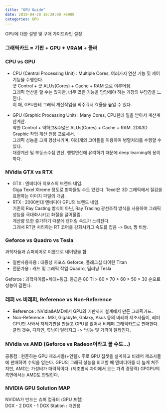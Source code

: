 ```yaml
---
title: "GPU Guide"
date: 2019-04-28 16:34:00 +0900
categories: GPU
---
```


GPU에 대한 설명 및 구매 가이드라인 설정

### 그래픽카드 = 기판 + GPU + VRAM + 쿨러

### CPU vs GPU
- CPU (Central Processing Unit) : Multiple Cores, 여러가지 연산 기능 및 제어 기능을 수행한다.        
굿 Control + 굿 ALUs(Cores) + Cache + RAM 으로 이루어짐.    
그래픽 연산을 할 수는 있지만, 너무 많은 기능을 담당해야 하는 가장의 부담감을 느낀다.   
이 때, GPU한테 그래픽 계산작업을 외주줘서 효율을 높일 수 있다.

- GPU (Graphic Processing Unit) : Many Cores, CPU한테 일을 받아서 계산계산계산.    
약한 Control + 약하고&수많은 ALUs(Cores) + Cache + RAM. 2D&3D Graphic 작업 계산 전용 프로세서.    
그래픽 성능을 크게 향상시키며, 여러개의 코어들을 이용하여 병렬처리를 수행할 수 있다.   
대량계산 및 부동소수점 연산, 행렬연산에 유리하기 때문에 deep learning에 용이하다.


### NVidia GTX vs RTX
- GTX : 엔비디아 지포스의 브랜드 네임.     
Giga Texel Xtreme 정도로 받아들일 수도 있겠다. Texel은 3D 그래픽에서 질감을 표현하는 이미지 파일의 개념.
- RTX : 2000번대 엔비디아 GPU의 브랜드 네임.    
기존의 Ray Casting 방식이 아닌, Ray Tracing 광선추적 방식을 사용하여 그래픽 성능을 극대화시키고 화질을 끌어올림.    
계산량 또한 증가하기 때문에 렌더링 속도가 느려진다.   
그래서 RT만 처리하는 RT 코어를 강화시키고 속도를 잡음 -> But, 짱 비쌈.


### Geforce vs Quadro vs Tesla
과학자들과 슈퍼히어로 이름으로 네이밍을 함.
- 일반사용자용 : 대중성 지포스 Geforce, 플래그십 타이탄 Titan    
- 전문가용 : 캐드 및 그래픽 작업 Quadro, 딥러닝 Tesla

Geforce : 과학자이름+세대+등급. 등급은 80 Ti > 80 > 70 > 60 > 50 > 30 순으로 성능이 갈린다.


### 레퍼 vs 비레퍼, Reference vs Non-Reference
- Reference : NVidia&AMD에서 GPU와 기판까지 설계해서 만든 그래픽카드.   
- Non-Reference : MSI, Gigabyte, Galaxy, Asus 등의 비레퍼 제조사들이, 레퍼 GPU만 사와서 자체기판을 만들고 GPU를 얹어서 비레퍼 그래픽카드로 판매한다.   
쿨러 갯수, 디자인, 튜닝이 달라지고 -> *성능 및 가격이 달라진다.


### NVidia vs AMD (Geforce vs Radeon이라고 볼 수도...)
공통점 : 현존하는 GPU 제조사들(+인텔). 주로 GPU 칩셋을 설계하고 비레퍼 제조사들에 판매하여 수익을 얻는다.
GPU의 그래픽 성능을 비교할 때 엔비디아를 더 높게 쳐주지만, AMD는 가성비가 매력적이다. (제조방식 차이에서 오는 가격 경쟁력)
GPGPU의 측면에서는 AMD도 안밀린다.


### NVIDIA GPU Solution MAP
NVIDIA가 만드는 슈퍼 컴퓨터 (GPU 포함)   
DGX - 2
DGX - 1
DGX Station : 개인용

